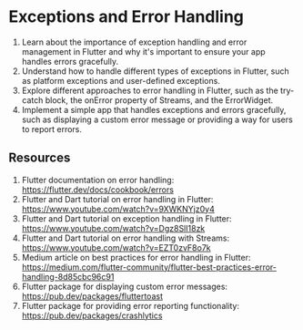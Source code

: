 # Exceptions and Error Handling

1. Learn about the importance of exception handling and error management in Flutter and why it's important to ensure your app handles errors gracefully.
2. Understand how to handle different types of exceptions in Flutter, such as platform exceptions and user-defined exceptions.
3. Explore different approaches to error handling in Flutter, such as the try-catch block, the onError property of Streams, and the ErrorWidget.
4. Implement a simple app that handles exceptions and errors gracefully, such as displaying a custom error message or providing a way for users to report errors.

## Resources

1. Flutter documentation on error handling: https://flutter.dev/docs/cookbook/errors
2. Flutter and Dart tutorial on error handling in Flutter: https://www.youtube.com/watch?v=9XWKNYjz0y4
3. Flutter and Dart tutorial on exception handling in Flutter: https://www.youtube.com/watch?v=Dgz8SlI18zk
4. Flutter and Dart tutorial on error handling with Streams: https://www.youtube.com/watch?v=EZT0zvF8o7k
5. Medium article on best practices for error handling in Flutter: https://medium.com/flutter-community/flutter-best-practices-error-handling-8d85cbc96c91
6. Flutter package for displaying custom error messages: https://pub.dev/packages/fluttertoast
7. Flutter package for providing error reporting functionality: https://pub.dev/packages/crashlytics
